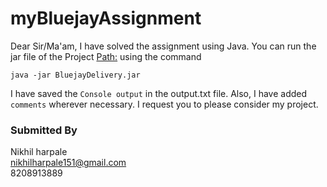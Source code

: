 # myBluejayAssignment

Dear Sir/Ma'am, I have solved the assignment using Java. You can run the jar file of the Project [Path:](https://github.com/NitroNik7/myBluejayAssignment/blob/master/dist/BluejayDelivery.jar) using the command
```
java -jar BluejayDelivery.jar
``` 

I have saved the `Console output` in the output.txt file. Also, I have added `comments` wherever necessary. I request you to please consider my project.

### Submitted By
Nikhil harpale <br>
nikhilharpale151@gmail.com <br>
8208913889
